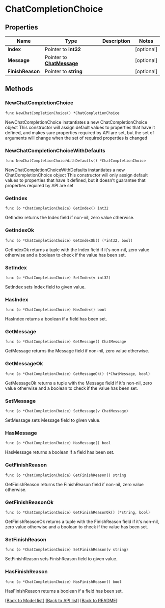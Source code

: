 # ChatCompletionChoice

## Properties

Name | Type | Description | Notes
------------ | ------------- | ------------- | -------------
**Index** | Pointer to **int32** |  | [optional] 
**Message** | Pointer to [**ChatMessage**](ChatMessage.md) |  | [optional] 
**FinishReason** | Pointer to **string** |  | [optional] 

## Methods

### NewChatCompletionChoice

`func NewChatCompletionChoice() *ChatCompletionChoice`

NewChatCompletionChoice instantiates a new ChatCompletionChoice object
This constructor will assign default values to properties that have it defined,
and makes sure properties required by API are set, but the set of arguments
will change when the set of required properties is changed

### NewChatCompletionChoiceWithDefaults

`func NewChatCompletionChoiceWithDefaults() *ChatCompletionChoice`

NewChatCompletionChoiceWithDefaults instantiates a new ChatCompletionChoice object
This constructor will only assign default values to properties that have it defined,
but it doesn't guarantee that properties required by API are set

### GetIndex

`func (o *ChatCompletionChoice) GetIndex() int32`

GetIndex returns the Index field if non-nil, zero value otherwise.

### GetIndexOk

`func (o *ChatCompletionChoice) GetIndexOk() (*int32, bool)`

GetIndexOk returns a tuple with the Index field if it's non-nil, zero value otherwise
and a boolean to check if the value has been set.

### SetIndex

`func (o *ChatCompletionChoice) SetIndex(v int32)`

SetIndex sets Index field to given value.

### HasIndex

`func (o *ChatCompletionChoice) HasIndex() bool`

HasIndex returns a boolean if a field has been set.

### GetMessage

`func (o *ChatCompletionChoice) GetMessage() ChatMessage`

GetMessage returns the Message field if non-nil, zero value otherwise.

### GetMessageOk

`func (o *ChatCompletionChoice) GetMessageOk() (*ChatMessage, bool)`

GetMessageOk returns a tuple with the Message field if it's non-nil, zero value otherwise
and a boolean to check if the value has been set.

### SetMessage

`func (o *ChatCompletionChoice) SetMessage(v ChatMessage)`

SetMessage sets Message field to given value.

### HasMessage

`func (o *ChatCompletionChoice) HasMessage() bool`

HasMessage returns a boolean if a field has been set.

### GetFinishReason

`func (o *ChatCompletionChoice) GetFinishReason() string`

GetFinishReason returns the FinishReason field if non-nil, zero value otherwise.

### GetFinishReasonOk

`func (o *ChatCompletionChoice) GetFinishReasonOk() (*string, bool)`

GetFinishReasonOk returns a tuple with the FinishReason field if it's non-nil, zero value otherwise
and a boolean to check if the value has been set.

### SetFinishReason

`func (o *ChatCompletionChoice) SetFinishReason(v string)`

SetFinishReason sets FinishReason field to given value.

### HasFinishReason

`func (o *ChatCompletionChoice) HasFinishReason() bool`

HasFinishReason returns a boolean if a field has been set.


[[Back to Model list]](../README.md#documentation-for-models) [[Back to API list]](../README.md#documentation-for-api-endpoints) [[Back to README]](../README.md)


